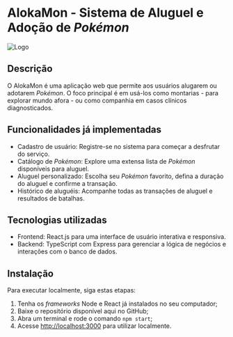 # AlokaMon - Sistema de Aluguel e Adoção de *Pokémon*

![Logo](main/src/assets/images/alokamon_logo.png)

## Descrição

O AlokaMon é uma aplicação web que permite aos usuários alugarem ou adotarem *Pokémon*. O foco principal é em usá-los como montarias - para explorar mundo afora - ou como companhia em casos clínicos diagnosticados.

## Funcionalidades já implementadas

- Cadastro de usuário: Registre-se no sistema para começar a desfrutar do serviço.
- Catálogo de *Pokémon*: Explore uma extensa lista de *Pokémon* disponíveis para aluguel.
- Aluguel personalizado: Escolha seu *Pokémon* favorito, defina a duração do aluguel e confirme a transação.
- Histórico de aluguéis: Acompanhe todas as transações de aluguel e resultados de batalhas.

## Tecnologias utilizadas

- Frontend: React.js para uma interface de usuário interativa e responsiva.
- Backend: TypeScript com Express para gerenciar a lógica de negócios e interações com o banco de dados.

## Instalação

Para executar localmente, siga estas etapas:

1. Tenha os *frameworks* Node e React já instalados no seu computador;
2. Baixe o repositório disponível aqui no GitHub;
3. Abra um terminal e rode o comando `npm start`;
4. Acesse [http://localhost:3000](http://localhost:3000) para utilizar localmente.
